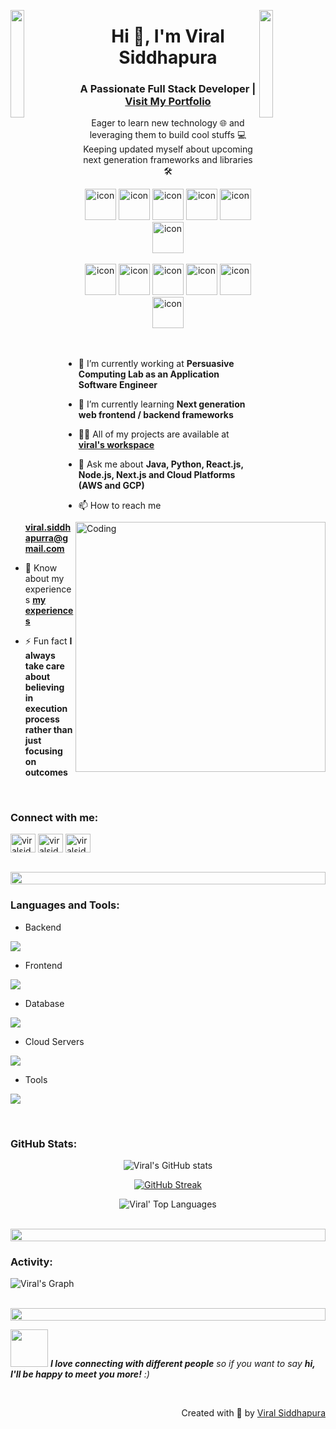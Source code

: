 <img align="left" src="https://user-images.githubusercontent.com/65187002/144930161-2f783401-8d27-4fdf-a2f7-cc0ba32f1f1f.gif" width="21%" style="display:inline;"><img align="right" src="https://user-images.githubusercontent.com/65187002/144930161-2f783401-8d27-4fdf-a2f7-cc0ba32f1f1f.gif" width="21%" style="display:inline;">

<h1 align="center">Hi 👋, I'm Viral Siddhapura</h1>
<h3 align="center">A Passionate Full Stack Developer | <a href="https://portfolio-orpin-eight-35.vercel.app/" target="_blank">Visit My Portfolio</a></h3>
<p align="center"> Eager to learn new technology 🌐 and leveraging them to build cool stuffs 💻 Keeping updated myself about upcoming next generation frameworks and libraries 🛠️</p>

<div align="center">
  <img src="https://techstack-generator.vercel.app/java-icon.svg" alt="icon" width="50" height="50" />
  <img src="https://techstack-generator.vercel.app/python-icon.svg" alt="icon" width="50" height="50" />
  <img src="https://techstack-generator.vercel.app/ts-icon.svg" alt="icon" width="50" height="50" />
  <img src="https://techstack-generator.vercel.app/js-icon.svg" alt="icon"width="50" height="50" />
  <img src="https://techstack-generator.vercel.app/react-icon.svg" alt="icon" width="50" height="50" />
 <img src="https://techstack-generator.vercel.app/mysql-icon.svg" alt="icon" width="50" height="50" />
</div>

<br>

<div align="center">
  <img src="https://techstack-generator.vercel.app/docker-icon.svg" alt="icon" width="50" height="50" />
  <img src="https://techstack-generator.vercel.app/aws-icon.svg" alt="icon" width="50" height="50" />
  <img src="https://techstack-generator.vercel.app/github-icon.svg" alt="icon" width="50" height="50" />
  <img src="https://techstack-generator.vercel.app/prettier-icon.svg" alt="icon" width="50" height="50" />
  <img src="https://techstack-generator.vercel.app/restapi-icon.svg" alt="icon" width="50" height="50" />
  <img src="https://techstack-generator.vercel.app/graphql-icon.svg" alt="icon" width="50" height="50" />
</div>

<img align="right" alt="Coding" width="400" src="https://user-images.githubusercontent.com/74038190/229223263-cf2e4b07-2615-4f87-9c38-e37600f8381a.gif">
<br><br>

- 🔭 I’m currently working at **Persuasive Computing Lab as an Application Software Engineer**

- 🌱 I’m currently learning **Next generation web frontend / backend frameworks**

- 👨‍💻 All of my projects are available at **[viral's workspace](https://portfolio-orpin-eight-35.vercel.app/)**

- 💬 Ask me about **Java, Python, React.js, Node.js, Next.js and Cloud Platforms (AWS and GCP)**

- 📫 How to reach me **viral.siddhapurra@gmail.com**

- 📄 Know about my experiences **[my experiences](https://drive.google.com/file/d/1XJkYp1IOemUySXoNfw_4_8o68XKl4e51/view?usp=sharing)**

- ⚡ Fun fact **I always take care about believing in execution process rather than just focusing on outcomes**

<br>
<h3 align="left">Connect with me:</h3>
<p align="left">
<a href="https://www.linkedin.com/in/viral-siddhapura-a5042714a/" target="_blank"><img align="center" src="https://github.com/gauravghongde/social-icons/blob/master/SVG/Color/LinkedIN.svg" alt="viralsiddhapuralinkedin" height="30" width="40" /></a>
<a href="https://mail.google.com/mail/u/0/?fs=1&tf=cm&source=mailto&to=viral.siddhapurra@gmail.com" target="_blank"><img align="center" src="https://github.com/gauravghongde/social-icons/blob/master/SVG/Color/Gmail.svg" alt="viralsiddhapura" height="30" width="40" /></a>
<a href="https://www.instagram.com/viru_1116/" target="_blank"><img align="center" src="https://github.com/gauravghongde/social-icons/blob/master/SVG/Color/Instagram.svg" alt="viralsiddhapurainstagram" height="30" width="40" /></a>
</p>
<br>

<img src="https://i.imgur.com/dBaSKWF.gif" height="20" width="100%">

<h3 align="left">Languages and Tools:</h3>

- Backend
<p align="left">
  <a href="https://skillicons.dev">
    <img src="https://skillicons.dev/icons?i=java,py,spring,express,flask,bun,nodejs" />
  </a>
</p>

- Frontend
<p align="left">
  <a href="https://skillicons.dev">
    <img src="https://skillicons.dev/icons?i=ts,js,react,nextjs,redux,tailwind,materialui,flutter" />
  </a>
</p>

- Database
<p align="left">
  <a href="https://skillicons.dev">
    <img src="https://skillicons.dev/icons?i=mongodb,mysql,postgresql,firebase,dynamodb,graphql,sqlite" />
  </a>
</p>

- Cloud Servers
<p align="left">
  <a href="https://skillicons.dev">
    <img src="https://skillicons.dev/icons?i=aws,gcp,cloudflare" />
  </a>
</p>

- Tools
<p align="left">
  <a href="https://skillicons.dev">
    <img src="https://skillicons.dev/icons?i=git,github,docker,figma,idea,vscode,postman,linux" />
  </a>
</p>

<br/>

<h3 align="left">GitHub Stats:</h3>
<div align="center">
 
![Viral's GitHub stats](https://github-readme-stats.vercel.app/api?username=HVMS\&theme=midnight-purple\&show_icons=true\&show=reviews,prs_merged,prs_merged_percentage\&hide=contribs,issues)

[![GitHub Streak](https://streak-stats.demolab.com/?user=HVMS&theme=midnight-purple)](https://git.io/streak-stats)

![Viral' Top Languages](https://github-readme-stats.vercel.app/api/top-langs/?username=HVMS&layout=compact&theme=vision-friendly-dark)
<br><br>

</div>

<img src="https://i.imgur.com/dBaSKWF.gif" height="20" width="100%">

<h3 align="left">Activity:</h3>

![Viral's Graph](https://github-readme-activity-graph.vercel.app/graph?username=hvms&custom_title=Viral's%20GitHub%20Activity%20Graph&bg_color=0D1117&color=7F3FBF&line=7F3FBF&point=7F3FBF&area_color=FFFFFF&title_color=FFFFFF&area=true)
<br><br>

<img src="https://i.imgur.com/dBaSKWF.gif" height="20" width="100%">

<img src="https://media.giphy.com/media/LnQjpWaON8nhr21vNW/giphy.gif" width="60"> <em><b>I love connecting with different people</b> so if you want to say <b>hi, I'll be happy to meet you more!</b> :)</em>

<br>
<p align="right" > Created with 🧡 by <a href="https://portfolio-orpin-eight-35.vercel.app/" target="_blank">Viral Siddhapura</a></p>

